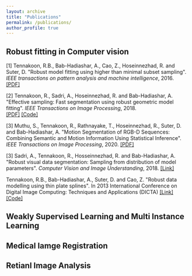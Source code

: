 ```yaml
---
layout: archive
title: "Publications"
permalink: /publications/
author_profile: true
---
```


## Robust fitting in Computer vision
[1] Tennakoon, R.B., Bab-Hadiashar, A., Cao, Z., Hoseinnezhad, R. and Suter, D. "Robust model fitting using higher than minimal subset sampling". *IEEE transactions on pattern analysis and machine intelligence*, 2016.  
[[PDF]](http://ruwant.github.io/files/TPAMI2448103.pdf)

[2] Tennakoon, R., Sadri, A., Hoseinnezhad, R. and Bab-Hadiashar, A. "Effective sampling: Fast segmentation using robust geometric model fitting". *IEEE Transactions on Image Processing*, 2018.  
[[PDF]](http://ruwant.github.io/files/TIP2834821.pdf) [[Code]](https://github.com/RuwanT/model-fitting-cbs)

[3] Muthu, S., Tennakoon, R., Rathnayake, T., Hoseinnezhad, R., Suter, D. and Bab-Hadiashar, A. "Motion Segmentation of RGB-D Sequences: Combining Semantic and Motion Information Using Statistical Inference". *IEEE Transactions on Image Processing*, 2020.
[[PDF]](http://ruwant.github.io/files/TIP2984893.pdf)

[3] Sadri, A., Tennakoon, R., Hosseinnezhad, R. and Bab-Hadiashar, A. "Robust visual data segmentation: Sampling from distribution of model parameters". *Computer Vision and Image Understanding*, 2018.
[[Link]](https://www.sciencedirect.com/science/article/abs/pii/S1077314218301140)

Tennakoon, R.B., Bab-Hadiashar, A., Suter, D. and Cao, Z. "Robust data modelling using thin plate splines". In 2013 International Conference on Digital Image Computing: Techniques and Applications (DICTA)
[[Link]](https://ieeexplore.ieee.org/abstract/document/6691522) [[Code]](https://github.com/RuwanT/robust-tps)




## Weakly Supervised Learning and Multi Instance Learning




## Medical Iamge Registration



## Retianl Image Analysis


